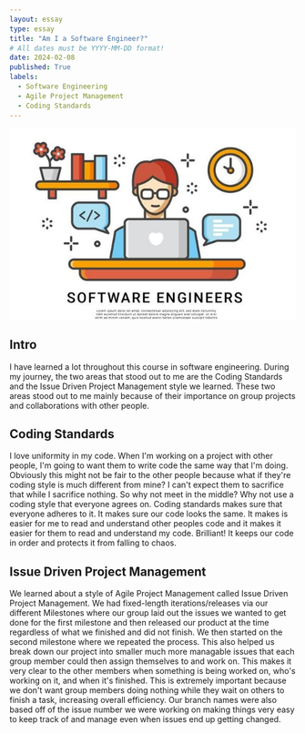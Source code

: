 ```yaml
---
layout: essay
type: essay
title: "Am I a Software Engineer?"
# All dates must be YYYY-MM-DD format!
date: 2024-02-08
published: True
labels:
  - Software Engineering
  - Agile Project Management
  - Coding Standards
---
```


<img width="768px" class="rounded float-start pe-4" src="../img/software-engineer.jpg">

## Intro
I have learned a lot throughout this course in software engineering. During my journey, the two areas that stood out to me are the Coding Standards and the Issue Driven Project Management style we learned. These two areas stood out to me mainly because of their importance on group projects and collaborations with other people.

## Coding Standards
I love uniformity in my code. When I'm working on a project with other people, I'm going to want them to write code the same way that I'm doing. Obviously this might not be fair to the other people because what if they're coding style is much different from mine? I can't expect them to sacrifice that while I sacrifice nothing. So why not meet in the middle? Why not use a coding style that everyone agrees on. Coding standards makes sure that everyone adheres to it. It makes sure our code looks the same. It makes is easier for me to read and understand other peoples code and it makes it easier for them to read and understand my code. Brilliant! It keeps our code in order and protects it from falling to chaos. 

## Issue Driven Project Management
We learned about a style of Agile Project Management called Issue Driven Project Management. We had fixed-length iterations/releases via our different Milestones where our group laid out the issues we wanted to get done for the first milestone and then released our product at the time regardless of what we finished and did not finish. We then started on the second milestone where we repeated the process. This also helped us break down our project into smaller much more managable issues that each group member could then assign themselves to and work on. This makes it very clear to the other members when something is being worked on, who's working on it, and when it's finished. This is extremely important because we don't want group members doing nothing while they wait on others to finish a task, increasing overall efficiency. Our branch names were also based off of the issue number we were working on making things very easy to keep track of and manage even when issues end up getting changed.

